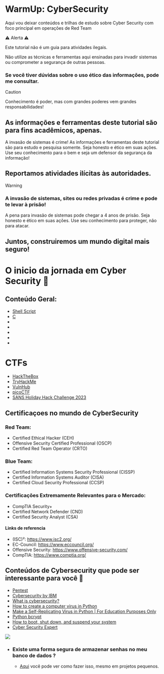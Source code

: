 # WarmUp: CyberSecurity
Aqui vou deixar conteúdos e trilhas de estudo sobre Cyber Security com foco principal em operações de Red Team

⚠️ Alerta ⚠️

Este tutorial não é um guia para atividades ilegais.

Não utilize as técnicas e ferramentas aqui ensinadas para invadir sistemas ou comprometer a segurança de outras pessoas.

### Se você tiver dúvidas sobre o uso ético das informações, pode me consultar.



> [!CAUTION]
> Conhecimento é poder, mas com grandes poderes vem grandes responsabilidades!
> 
> ## As informações e ferramentas deste tutorial são para fins acadêmicos, apenas.
>
> A invasão de sistemas é crime! As informações e ferramentas deste tutorial são para estudo e pesquisa somente.
> Seja honesto e ético em suas ações. Use seu conhecimento para o bem e seja um defensor da segurança da informação! ️
>
> ## Reportamos atividades ilícitas às autoridades.


> [!WARNING]
> ### A invasão de sistemas, sites ou redes privadas é crime e pode te levar à prisão!
> A pena para invasão de sistemas pode chegar a 4 anos de prisão.
> Seja honesto e ético em suas ações.
> Use seu conhecimento para proteger, não para atacar.
>
> ## Juntos, construiremos um mundo digital mais seguro!


# O inicio da jornada em Cyber Security :baby:

## Conteúdo Geral: 

- [Shell Script](https://github.com/GuilhermePortella/Warm-Up-Offensive-Cyber-Security/tree/main/Codigos/Part1-Scripts%20e%20PowerShell)
- [C](https://github.com/GuilhermePortella/Mastering_C_Language)
- []()
- []()
- []()
- []()
- []()

# CTFs

- [HackTheBox](https://www.hackthebox.com/)
- [TryHackMe](https://tryhackme.com/)
- [VulnHub](https://www.vulnhub.com/)
- [picoCTF](https://picoctf.org/)
- [SANS Holiday Hack Challenge 2023](https://www.sans.org/mlp/holiday-hack-challenge-2023/?utm_medium=Referral&utm_source=SANS&utm_content=Vanity%20URL%20-%20%20holidayhack&utm_campaign=Holiday%20Hack%20Challenge%202023)


## Certificaçoes no mundo de CyberSecurity
### Red Team:
- Certified Ethical Hacker (CEH)
- Offensive Security Certified Professional (OSCP)
- Certified Red Team Operator (CRTO)

### Blue Team:
- Certified Information Systems Security Professional (CISSP)
- Certified Information Systems Auditor (CISA)
- Certified Cloud Security Professional (CCSP)

### Certificações Extremamente Relevantes para o Mercado:
- CompTIA Security+
- Certified Network Defender (CND)
- Certified Security Analyst (CSA)

#### Links de referencia
- (ISC)²: https://www.isc2.org/
- EC-Council: https://www.eccouncil.org/
- Offensive Security: https://www.offensive-security.com/
- CompTIA: https://www.comptia.org/


## Conteúdos de Cybersecurity que pode ser interessante para você :key:

- [Pentest](https://xtech.com.br/pentest-ou-teste-de-penetracao-o-que-e/)
- [Cybersecurity by IBM](https://www.ibm.com/skills/topics/cybersecurity/#:~:text=IBM%20has%20leveraged%20its%20artificial,with%20the%20cybersecurity%20training%20below.)
- [What is cybersecurity? ](https://www.ibm.com/topics/cybersecurity)
- [How to create a computer virus in Python](https://thepythoncorner.com/posts/2021-08-30-how-to-create-virus-python/)
- [Make a Self-Replicating Virus in Python | For Education Purposes Only](https://infosecwriteups.com/make-a-self-replicating-virus-in-python-bb29404e3f6b)
- [Python bcrypt](https://zetcode.com/python/bcrypt/)
- [How to boot, shut down, and suspend your system](https://www.redhat.com/sysadmin/linux-boot-shutdown-systemd)
- [Cyber Security Expert](https://roadmap.sh/cyber-security)

![](https://i.imgur.com/waxVImv.png)


- ### Existe uma forma segura de armazenar senhas no meu banco de dados ? 
    - [Aqui](Codigos/SenhaCriptografia/README.md) 
você pode ver como fazer isso, mesmo em projetos pequenos.


